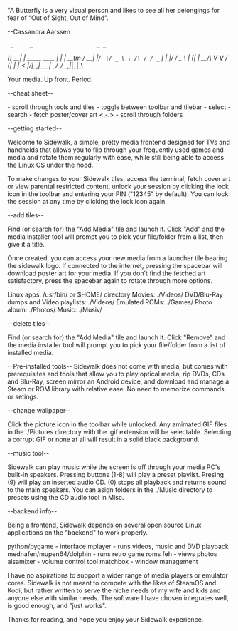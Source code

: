 "A Butterfly is a very visual person and likes to see 
all her belongings for fear of “Out of Sight, Out of Mind”.

--Cassandra Aarssen

     _     _                    _ _
 ___(_) __| | _____      ____ _| | | __tm
/ __| |/ _` |/ _ \ \ /\ / / _` | | |/ /
\__ \ | (_| |  __/\ V  V / (_| | |   <
|___/_|\__,_|\___| \_/\_/ \__,_|_|_|\_\

Your media.      Up front.      Period.

--cheat sheet--

<LEFT-RIGHT> - scroll through tools and tiles
<UP-DOWN> - toggle between toolbar and tilebar
<ENTER> - select
<keyboard> - search
<spacebar> - fetch poster/cover art
<,-.> - scroll through folders

--getting started--

Welcome to Sidewalk, a simple, pretty media frontend designed
for TVs and handhelds that allows you to flip through your
frequently used games and media and rotate them regularly with ease,
while still being able to access the Linux OS under the hood.

To make changes to your Sidewalk tiles, access the terminal, fetch
cover art or view parental restricted content, unlock your session by
clicking the lock icon in the toolbar and entering your PIN 
("12345" by default). You can lock the session at any time by clicking 
the lock icon again.

--add tiles--

Find (or search for) the "Add Media" tile and launch it. Click "Add" and
the media installer tool will prompt you to pick your file/folder from a
list, then give it a title.

Once created, you can access your new media from a launcher tile bearing
the sidewalk logo. If connected to the internet, pressing the spacebar will
download poster art for your media. If you don't find the fetched art
satisfactory, press the spacebar again to rotate through more options. 

Linux apps: /usr/bin/<filename> or $HOME/ directory
Movies: ./Videos/<filename>
DVD/Blu-Ray dumps and Video playlists: ./Videos/<foldername>
Emulated ROMs: ./Games/<foldername>
Photo album: ./Photos/<foldername>
Music: ./Musiv/<foldername>

--delete tiles--

Find (or search for) the "Add Media" tile and launch it. Click "Remove" and
the media installer tool will prompt you to pick your file/folder from a
list of installed media.

--Pre-installed tools--
Sidewalk does not come with media, but comes with prerequisites and tools
that allow you to play optical media, rip DVDs, CDs and Blu-Ray, screen mirror
an Android device, and download and manage a Steam or ROM library with
relative ease. No need to memorize commands or setings.

--change wallpaper--

Click the picture icon in the toolbar while unlocked. Any amimated GIF
files in the ./Pictures directory with the .gif extension will be selectable.
Selecting a corrupt GIF or none at all will result in a solid black
background.

--music tool--

Sidewalk can play music while the screen is off through your media PC's built-in
speakers. Pressing buttons (1-8) will play a preset playlist. Presing (9) will
play an inserted audio CD. (0) stops all playback and returns sound to the main
speakers. You can asign folders in the ./Music directory to presets using the CD
audio tool in Misc.

--backend info--

Being a frontend, Sidewalk depends on several open source Linux
applications on the "backend" to work properly.

python/pygame - interface
mplayer - runs videos, music and DVD playback
mednafen/mupen64/dolphin - runs retro game roms
feh - views photos
alsamixer - volume control tool
matchbox - window management

I have no aspirations to support a wider range of media players
or emulator cores. Sidewalk is not meant to compete with the likes
of SteamOS and Kodi, but rather written to serve the niche
needs of my wife and kids and anyone else with similar needs. The
software I have chosen integrates well, is good enough, and "just works".

Thanks for reading, and hope you enjoy your Sidewalk experience.
